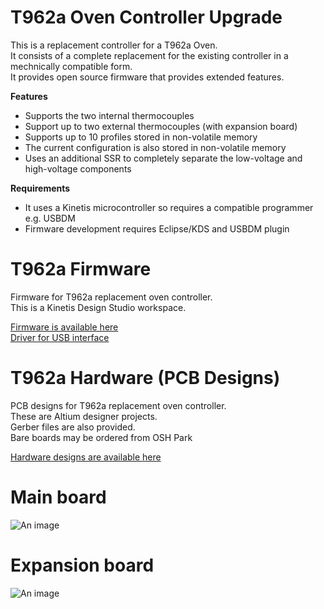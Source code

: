 # T962a Oven Controller Upgrade

This is a replacement controller for a T962a Oven.  
It consists of a complete replacement for the existing controller in a mechnically compatible form.  
It provides open source firmware that provides extended features.

**Features**  
- Supports the two internal thermocouples  
- Support up to two external thermocouples (with expansion board)  
- Supports up to 10 profiles stored in non-volatile memory  
- The current configuration is also stored in non-volatile memory  
- Uses an additional SSR to completely separate the low-voltage and high-voltage components  

**Requirements**  
- It uses a Kinetis microcontroller so requires a compatible programmer e.g. USBDM  
- Firmware development requires Eclipse/KDS and USBDM plugin  

# T962a Firmware

Firmware for T962a replacement oven controller.  
This is a Kinetis Design Studio workspace.   
 
[Firmware is available here](https://github.com/podonoghue/T962a_Oven_Controller/tree/master/Firmware)  
[Driver for USB interface](https://github.com/podonoghue/T962a_Oven_Controller/tree/master/WinDrivers)  

# T962a Hardware (PCB Designs)

PCB designs for T962a replacement oven controller.  
These are Altium designer projects.  
Gerber files are also provided.  
Bare boards may be ordered from OSH Park

[Hardware designs are available here](https://github.com/podonoghue/T962a_Oven_Controller/tree/master/Hardware)

Main board
====

![An image](https://raw.githubusercontent.com/podonoghue/T962a_Oven_Controller/master/Hardware/T962a/T962a.png "Top Board Image")  

Expansion board
====

![An image](https://raw.githubusercontent.com/podonoghue/T962a_Oven_Controller/master/Hardware/T962a_Panel/T962a_Panel.png "Top Board Image")  
